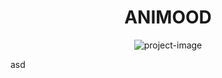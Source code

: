 <h1 align="center" id="title">ANIMOOD</h1>

<p align="center"><img src="https://socialify.git.ci/DevvMarko/animood_frontend/image?custom_language=React&amp;language=1&amp;name=1&amp;owner=1&amp;pattern=Plus&amp;theme=Dark" alt="project-image"></p>

<p id="description">asd</p>